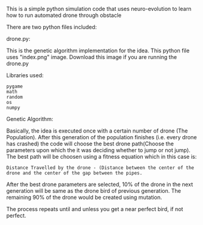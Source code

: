 This is a simple python simulation code that uses neuro-evolution to learn how to run automated drone through obstacle

There are two python files included:

drone.py:

This is the genetic algorithm implementation for the idea.
This python file uses "index.png" image. Download this image if you are running the drone.py

Libraries used:

    pygame
    math
    random
    os
    numpy
    
Genetic Algorithm:

Basically, the idea is executed once with a certain number of drone (The Population). After this generation of the population finishes (i.e. every drone has crashed) the code will choose the best drone path(Choose the parameters upon which the it was deciding whether to jump or not jump). The best path will be choosen using a fitness equation which in this case is:
    
    Distance Travelled by the drone - (Distance between the center of the drone and the center of the gap between the pipes.

After the best drone parameters are selected, 10% of the drone in the next generation will be same as the drone bird of previous generation. The remaining 90% of the drone would be created using mutation.

The process repeats until and unless you get a near perfect bird, if not perfect.
